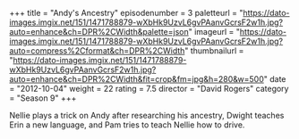 +++
title = "Andy's Ancestry"
episodenumber = 3
paletteurl = "https://dato-images.imgix.net/151/1471788879-wXbHk9UzvL6gvPAanvGcrsF2w1h.jpg?auto=enhance&ch=DPR%2CWidth&palette=json"
imageurl = "https://dato-images.imgix.net/151/1471788879-wXbHk9UzvL6gvPAanvGcrsF2w1h.jpg?auto=compress%2Cformat&ch=DPR%2CWidth"
thumbnailurl = "https://dato-images.imgix.net/151/1471788879-wXbHk9UzvL6gvPAanvGcrsF2w1h.jpg?auto=enhance&ch=DPR%2CWidth&fit=crop&fm=jpg&h=280&w=500"
date = "2012-10-04"
weight = 22
rating = 7.5
director = "David Rogers"
category = "Season 9"
+++

Nellie plays a trick on Andy after researching his ancestry, Dwight teaches Erin a new language, and Pam tries to teach Nellie how to drive.